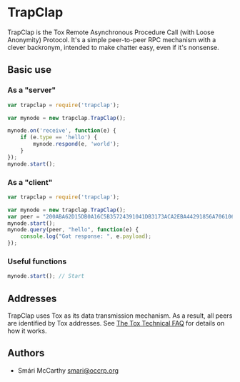 # TrapClap

TrapClap is the Tox Remote Asynchronous Procedure Call (with Loose Anonymity) Protocol.
It's a simple peer-to-peer RPC mechanism with a clever backronym, intended to make
chatter easy, even if it's nonsense.

## Basic use

### As a "server"
```javascript
var trapclap = require('trapclap');

var mynode = new trapclap.TrapClap();

mynode.on('receive', function(e) {
    if (e.type == 'hello') {
        mynode.respond(e, 'world');
    }
});
mynode.start();
```

### As a "client"
```javascript
var trapclap = require('trapclap');

var mynode = new trapclap.TrapClap();
var peer = "200ABA62D15DB0A16C5B35724391041DB3173ACA2EBA44291856A70610672431";
mynode.start();
mynode.query(peer, "hello", function(e) {
    console.log("Got response: ", e.payload);
});
```

### Useful functions

```javascript
mynode.start(); // Start
```

## Addresses

TrapClap uses Tox as its data transmission mechanism. As a result, all peers are
identified by Tox addresses. See [The Tox Technical FAQ](https://wiki.tox.chat/users/techfaq)
for details on how it works.

## Authors

 - Smári McCarthy <smari@occrp.org>
